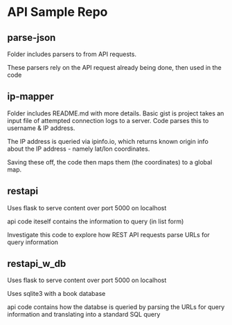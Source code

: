 # API Sample Repo

## parse-json

Folder includes parsers to from API requests.

These parsers rely on the API request already being done, then used in the code

## ip-mapper

Folder includes README.md with more details.  Basic gist is project takes an input file of attempted connection logs to a server.  Code parses this to username & IP address.  

The IP address is queried via ipinfo.io, which returns known origin info about the IP address - namely lat/lon coordinates.

Saving these off, the code then maps them (the coordinates) to a global map.

## restapi

Uses flask to serve content over port 5000 on localhost

api code iteself contains the information to query (in list form)

Investigate this code to explore how REST API requests parse URLs for query information

## restapi_w_db

Uses flask to serve content over port 5000 on localhost

Uses sqlite3 with a book database

api code contains how the databse is queried by parsing the URLs for query information and translating into a standard SQL query
